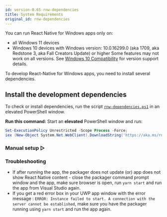 ```yaml
---
id: version-0.65-rnw-dependencies
title: System Requirements
original_id: rnw-dependencies
---
```


You can run React Native for Windows apps only on:

- all Windows 11 devices
- Windows 10 devices with Windows version: 10.0.16299.0 (aka 1709, aka Redstone 3, aka Fall Creators Update) or higher
  Some features may not work on all versions. See [Windows 10 Compatibility](win10-compat.md) for version support details.

To develop React-Native for Windows apps, you need to install several dependencies.

## Install the development dependencies
To check or install dependencies, run the script [`rnw-dependencies.ps1`](https://aka.ms/rnw-deps.ps1) in an elevated PowerShell window.

**Run this command:**
Start an **elevated** PowerShell window and run:

```powershell
Set-ExecutionPolicy Unrestricted -Scope Process -Force;
iex (New-Object System.Net.WebClient).DownloadString('https://aka.ms/rnw-deps.ps1')
```

<h3 onClick="javascript:document.getElementsByClassName('expander')[0].style.display='block';document.getElementById('expanderArrow').textContent='&#x25bd;'">Manual setup <p id='expanderArrow' style="display:inline">&#x25b7;</p></h3>

<div class='expander' style="display: none">

> The recommended way is to use the script above as the information in this manual section is likely to get out of date

Alternatively, you can setup your environment manually:
- Ensure Developer Mode is turned ON in Windows Settings App.
- It is _highly_ recommended to update the Windows system.
- Install a recent version of [Visual Studio 2019](https://www.visualstudio.com/downloads) **with the following options checked**:
  - **Workloads**
    - Node.js development, or one of the following alternatives:
      - Install from **Individual Components**:
        - Development activities
          - Node.js development support
      - Install Node.js separately, see below for some options
    - .NET Desktop development
    - Desktop development with C++
    - Universal Windows Platform development
      - Include `C++ (v142) Universal Windows Platform tools` (under 'Optional')
      - Older Windows 10 SDK version may be needed at this point.
- Ensure that long path support is enabled.

Options to install [Node.js](https://nodejs.org) separately:
  - Using [Chocolatey](https://chocolatey.org/) (_React Native recommended_). To use chocolatey, from an elevated Command Prompt, run:
  ```bat
  choco install nodejs-lts
  ```
  - Using [another package manager](https://nodejs.org/en/download/package-manager/) such as [Scoop](https://scoop.sh/) or [Node Version Switcher (nvs)](https://github.com/jasongin/nvs)
  - Directly from [Node.js](https://nodejs.org/en/download/)

Optional steps that are _highly recommended_:

- Install [Chrome](https://www.google.com/chrome/) (needed for JS debugging)
- Install [Yarn](https://yarnpkg.com/en/docs/install) (**required** to contribute to react-native-windows)
- Install `git` using a method such as:
  - Using a package manager such as [Chocolatey](https://chocolatey.org/) or [Scoop](https://scoop.sh/)
  - Install [git for Windows](https://gitforwindows.org/)
  - Install [GitHub Desktop](https://desktop.github.com/)

</div>

### Troubleshooting

- If after running the app, the packager does not update (or) app does not show React Native content - close the packager command prompt window and the app, make sure browser is open, run `yarn start` and run the app from Visual Studio again.
- If you get a red error box in your UWP app window with the error message : `ERROR: Instance failed to start. A connection with the server cannot be established`, make sure you have the packager running using `yarn start` and run the app again.
